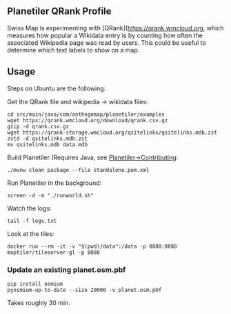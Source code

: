 ## Planetiler QRank Profile

Swiss Map is experimenting with [QRank](https://qrank.wmcloud.org, which measures how popular a Wikidata entry is by counting how often the associated Wikipedia page was read by users. This could be useful to determine which text labels to show on a map.

## Usage

Steps on Ubuntu are the following:

Get the QRank file and wikipedia -> wikidata files:

```
cd src/main/java/com/onthegomap/planetiler/examples
wget https://qrank.wmcloud.org/download/qrank.csv.gz
gzip -d qrank.csv.gz
wget https://qrank-storage.wmcloud.org/qsitelinks/qsitelinks.mdb.zst
zstd -d qsitelinks.mdb.zst
mv qsitelinks.mdb data.mdb
```

Build Planetiler (Requires Java, see [Planetiler->Contributing](https://github.com/onthegomap/planetiler/blob/main/CONTRIBUTING.md):

```
./mvnw clean package --file standalone.pom.xml
```

Run Planetiler in the background:

```
screen -d -m "./runworld.sh"
```

Watch the logs:

```
tail -f logs.txt
```

Look at the tiles:

```
docker run --rm -it -v "$(pwd)/data":/data -p 8080:8080 maptiler/tileserver-gl -p 8080
```

### Update an existing planet.osm.pbf

```
pip install osmium
pyosmium-up-to-date --size 20000 -v planet.osm.pbf
```

Takes roughly 30 min.
